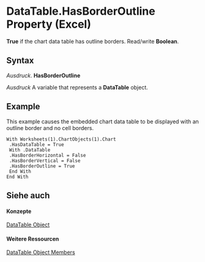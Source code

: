 
# DataTable.HasBorderOutline Property (Excel)

 **True** if the chart data table has outline borders. Read/write **Boolean**.


## Syntax

 _Ausdruck_. **HasBorderOutline**

 _Ausdruck_ A variable that represents a **DataTable** object.


## Example

This example causes the embedded chart data table to be displayed with an outline border and no cell borders.


```
With Worksheets(1).ChartObjects(1).Chart 
 .HasDataTable = True 
 With .DataTable 
 .HasBorderHorizontal = False 
 .HasBorderVertical = False 
 .HasBorderOutline = True 
 End With 
End With
```


## Siehe auch


#### Konzepte


[DataTable Object](aca0850b-2e72-cde9-b751-633876e1df99.md)
#### Weitere Ressourcen


[DataTable Object Members](http://msdn.microsoft.com/library/5a46944b-e7e6-ac7c-6b95-736975a0a3eb%28Office.15%29.aspx)